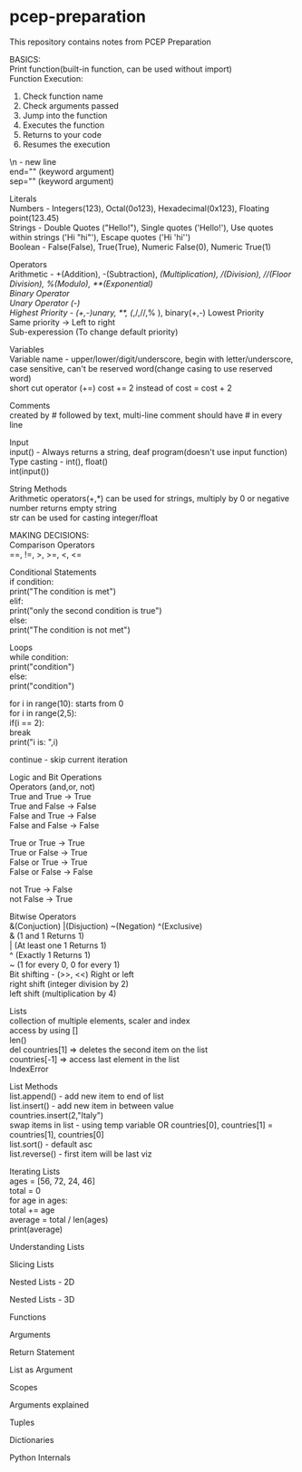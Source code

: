 # pcep-preparation
This repository contains notes from PCEP Preparation

BASICS:  
Print function(built-in function, can be used without import)  
Function Execution:   
1. Check function name  
2. Check arguments passed  
3. Jump into the function   
4. Executes the function   
5. Returns to your code  
6. Resumes the execution   
    
\n - new line   
end="" (keyword argument)  
sep="" (keyword argument)  
     
Literals  
Numbers - Integers(123), Octal(0o123), Hexadecimal(0x123), Floating point(123.45)  
Strings - Double Quotes ("Hello!"), Single quotes ('Hello!'), Use quotes within strings ('Hi "hi"'), Escape quotes ('Hi \'hi\'')  
Boolean - False(False), True(True), Numeric False(0), Numeric True(1)   
      
Operators  
Arithmetic - +(Addition), -(Subtraction), *(Multiplication), /(Division), //(Floor Division), %(Modulo), **(Exponential)  
Binary Operator   
Unary Operator (-)  
Highest Priority - (+,-)unary, **, (*,/,//,% ), binary(+,-) Lowest Priority   
Same priority -> Left to right   
Sub-experession (To change default priority)   

Variables   
Variable name - upper/lower/digit/underscore, begin with letter/underscore, case sensitive, can't be reserved word(change casing to use reserved word)   
short cut operator (+=) cost += 2 instead of cost = cost + 2    
     
Comments   
created by # followed by text, multi-line comment should have # in every line  
     
Input   
input() - Always returns a string, deaf program(doesn't use input function)  
Type casting - int(), float()  
int(input())  
     
String Methods  
Arithmetic operators(+,*) can be used for strings, multiply by 0 or negative number returns empty string   
str can be used for casting integer/float   
  
MAKING DECISIONS:  
Comparison Operators  
==, !=, >, >=, <, <=  
     
Conditional Statements  
if condition:  
  print("The condition is met")  
elif:  
  print("only the second condition is true")  
else:  
  print("The condition is not met")  
    
Loops  
while condition:  
  print("condition")  
else:  
  print("condition")  
     
for i in range(10):   starts from 0   
for i in range(2,5):     
  if(i == 2):  
    break  
  print("i is: ",i)  
    
continue - skip current iteration   
    
Logic and Bit Operations  
Operators (and,or, not)  
True and True -> True   
True and False -> False   
False and True -> False   
False and False -> False   
      
True or True -> True   
True or False -> True   
False or True -> True   
False or False -> False   
     
not True -> False   
not False -> True   
      
Bitwise Operators   
&(Conjuction) |(Disjuction) ~(Negation) ^(Exclusive)   
& (1 and 1 Returns 1)  
| (At least one 1 Returns 1)  
^ (Exactly 1 Returns 1)  
~ (1 for every 0, 0 for every 1)  
Bit shifting - (>>, <<) Right or left   
right shift (integer division by 2)  
left shift (multiplication by 4)  
     
Lists   
collection of multiple elements, scaler and index  
access by using []  
len()  
del countries[1] => deletes the second item on the list     
countries[-1] => access last element in the list    
IndexError   
     
List Methods   
list.append() - add new item to end of list   
list.insert() - add new item in between value    
countries.insert(2,"Italy")  
swap items in list - using temp variable OR countries[0], countries[1] = countries[1], countries[0]  
list.sort() - default asc    
list.reverse() - first item will be last viz    
     
Iterating Lists   
ages = [56, 72, 24, 46]  
total = 0  
for age in ages:  
  total += age   
average = total / len(ages)  
print(average)  
     
Understanding Lists   


Slicing Lists 


Nested Lists - 2D


Nested Lists - 3D 


Functions 



Arguments 



Return Statement 



List as Argument 


Scopes 


Arguments explained 



Tuples 


Dictionaries 


Python Internals 

